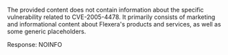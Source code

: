 The provided content does not contain information about the specific vulnerability related to CVE-2005-4478. It primarily consists of marketing and informational content about Flexera's products and services, as well as some generic placeholders.

Response: NOINFO
